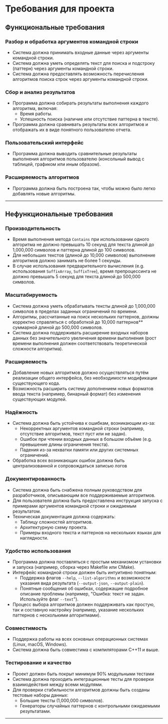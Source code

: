 # Требования для проекта

## Функциональные требования

### Разбор и обработка аргументов командной строки
   - Система должна принимать входные данные через аргументы командной строки.
   - Система должна уметь определять текст для поиска и подстроку (паттерн) через аргументы командной строки.
   - Система должна предоставлять возможность перечисления алгоритмов поиска строк через аргументы командной строки.

### Сбор и анализ результатов
   - Программа должна собирать результаты выполнения каждого алгоритма, включая:
     - Время работы.
     - Успешность поиска (наличие или отсутствие паттерна в тексте).
   - Программа должна сравнивать результаты всех алгоритмов и отображать их в виде понятного пользователю отчета.

### Пользовательский интерфейс
   - Программа должна выводить сравнительные результаты выполнения алгоритмов пользователю (консольный вывод с таблицей, графиком или иным образом).

### Расширяемость алгоритмов
   - Программа должна быть построена так, чтобы можно было легко добавлять новые алгоритмы.

---

## Нефункциональные требования

### Производительность
- Время выполнения метода `Contains` при использовании одного алгоритма не должно превышать 10 секунд для текста длиной до 1,000,000 символов и паттерна длиной до 100 символов.
- Для небольших текстов (длиной до 10,000 символов) выполнение алгоритмов должно занимать не более 1 секунды.
- В случае использования предварительного вычисления (e.g. использования `SuffixArray`, `SuffixTree`), время препроцессинга не должно превышать 5 секунд для текста длиной до 500,000 символов.

### Масштабируемость
- Система должна уметь обрабатывать тексты длиной до 1,000,000 символов в пределах заданных ограничений по времени.
- Алгоритмы, рассчитанные на поиск нескольких паттернов, должны корректно справляться с обработкой до 10,000 паттернов** суммарной длиной до 500,000 символов.
- Система должна поддерживать расширение входных наборов данных без значительного увеличения времени выполнения (рост времени выполнения должен соответствовать теоретической сложности алгоритма).

### Расширяемость
- Добавление новых алгоритмов должно осуществляться путём реализации общего интерфейса, без необходимости модификации существующего кода.
- Возможность расширить систему дополнением новых форматов ввода текста (например, бинарный формат) без изменения существующих модулей.

### Надёжность
- Система должна быть устойчива к ошибкам, возникающим из-за:
  - Некорректных аргументов командной строки (например, отсутствие алгоритмов, текст пуст или не задан).
  - Ошибок при чтении входных данных в большом объёме (e.g. превышение длины ограничения текста).
  - Падения из-за нехватки памяти или других системных ограничений.
- Обработка всех возникающих ошибок должна быть централизованной и сопровождаться записью логов

### Документированность
- Система должна быть снабжена полным руководством для разработчиков, описывающим все поддерживаемые алгоритмов.
- Для пользователя должна быть предоставлена инструкция запуска с примерами аргументов командной строки и ожидаемым результатом.
- Техническая документация должна содержать:
  - Таблицу сложностей алгоритмов.
  - Архитектурную схему проекта.
  - Примеры входного текста и паттернов на нескольких языках для наглядности.

### Удобство использования
- Программа должна поставляться с простым механизмом установки и запуска (например, сборка через Makefile или CMake).
- Интерфейс командной строки должен быть интуитивно понятным:
  - Поддержка флагов `--help`, `--list-algorithms` и возможности указания вида результата (`--output-json`, `--output-plain`).
  - Понятные сообщения об ошибках, содержащие подробное описание проблемы (например, "Ошибка: текст не задан. Используйте флаг `--text`").
- Процесс выбора алгоритмов должен поддерживать как простую, так и составную настройку (например, указание нескольких паттернов с несколькими алгоритмами).

### Совместимость
- Поддержка работы на всех основных операционных системах (Linux, macOS, Windows).
- Система должна быть совместима с компиляторами C++11 и выше.

###  Тестирование и качество
- Проект должен быть покрыт минимум 90% модульными тестами
- Система должна проходить интеграционные тесты для проверки взаимодействия между всеми модулями.
- Для проверки стабильности алгоритмов должны быть созданы тестовые наборы данных:
  - Большие тексты (1,000,000 символов).
  - Генераторы случайных паттернов с контрольными ожидаемыми результатами.

---